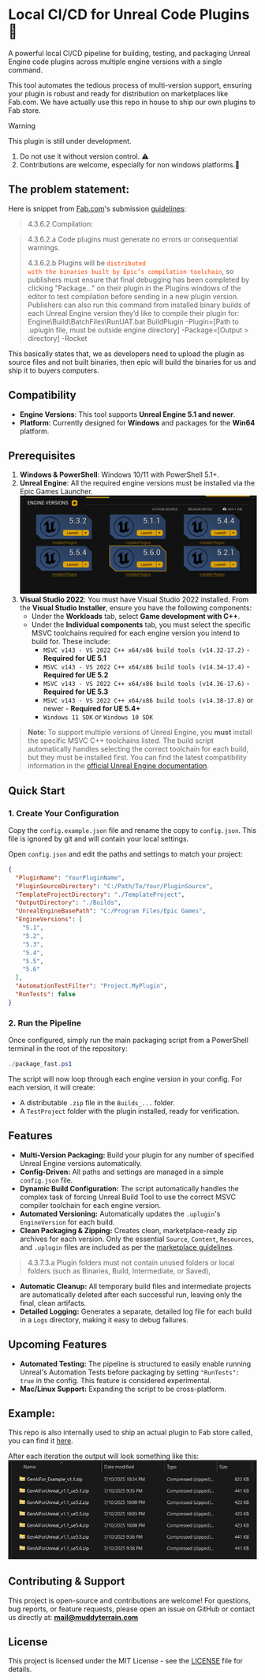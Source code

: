 # Local CI/CD for Unreal Code Plugins 🚀

A powerful local CI/CD pipeline for building, testing, and packaging Unreal Engine code plugins across multiple engine versions with a single command.

This tool automates the tedious process of multi-version support, ensuring your plugin is robust and ready for distribution on marketplaces like Fab.com. We have actually use this repo in house to ship our own plugins to Fab store. 

> [!WARNING]  
> This plugin is still under development.
> 1) Do not use it without version control. ⚠️
> 2) Contributions are welcome, especially for non windows platforms.🤝

## The problem statement:
Here is snippet from [Fab.com](https://fab.com)'s submission [guidelines](https://support.fab.com/s/article/FAB-TECHNICAL-REQUIREMENTS?language=en_US):  
> 4.3.6.2 Compilation:

> 4.3.6.2.a Code plugins must generate no errors or consequential warnings.
> 
> 4.3.6.2.b Plugins will be <code style="color : orangered">distributed with the binaries built by Epic’s compilation toolchain</code>, so publishers must ensure that final debugging has been completed by clicking "Package..." on their plugin in the Plugins windows of the editor to test compilation before sending in a new  plugin version. Publishers can also run this command from installed binary builds of each Unreal Engine version they’d like to compile their  plugin for: Engine\Build\BatchFiles\RunUAT.bat BuildPlugin -Plugin=[Path to .uplugin file, must be outside engine directory] -Package=[Output > directory] -Rocket

This basically states that, we as developers need to upload the plugin as source files and not built binaries, then epic will build the binaries for us and ship it to buyers computers. 

## Compatibility

* **Engine Versions**: This tool supports **Unreal Engine 5.1 and newer**.
* **Platform**: Currently designed for **Windows** and packages for the **Win64** platform.

## Prerequisites

1.  **Windows & PowerShell**: Windows 10/11 with PowerShell 5.1+.
2.  **Unreal Engine**: All the required engine versions must be installed via the Epic Games Launcher.
    ![alt text](Docs\EngineVersions.png "Different Engine Versions")
3.  **Visual Studio 2022**: You must have Visual Studio 2022 installed. From the **Visual Studio Installer**, ensure you have the following components:
    * Under the **Workloads** tab, select **Game development with C++**.
    * Under the **Individual components** tab, you must select the specific MSVC toolchains required for each engine version you intend to build for. These include:
        * `MSVC v143 - VS 2022 C++ x64/x86 build tools (v14.32-17.2)` - **Required for UE 5.1**
        * `MSVC v143 - VS 2022 C++ x64/x86 build tools (v14.34-17.4)` - **Required for UE 5.2**
        * `MSVC v143 - VS 2022 C++ x64/x86 build tools (v14.36-17.6)` - **Required for UE 5.3**
        * `MSVC v143 - VS 2022 C++ x64/x86 build tools (v14.38-17.8)` or newer - **Required for UE 5.4+**
        * `Windows 11 SDK` or `Windows 10 SDK`

> **Note**: To support multiple versions of Unreal Engine, you **must** install the specific MSVC C++ toolchains listed. The build script automatically handles selecting the correct toolchain for each build, but they must be installed first. You can find the latest compatibility information in the [official Unreal Engine documentation](https://dev.epicgames.com/documentation/en-us/unreal-engine/setting-up-visual-studio-development-environment-for-cplusplus-projects-in-unreal-engine).

## Quick Start

### 1. Create Your Configuration

Copy the `config.example.json` file and rename the copy to `config.json`. This file is ignored by git and will contain your local settings.

Open `config.json` and edit the paths and settings to match your project:

```json
{
  "PluginName": "YourPluginName",
  "PluginSourceDirectory": "C:/Path/To/Your/PluginSource",
  "TemplateProjectDirectory": "./TemplateProject",
  "OutputDirectory": "./Builds",
  "UnrealEngineBasePath": "C:/Program Files/Epic Games",
  "EngineVersions": [
    "5.1",
    "5.2",
    "5.3",
    "5.4",
    "5.5",
    "5.6"
  ],
  "AutomationTestFilter": "Project.MyPlugin",
  "RunTests": false
}

```

### 2. Run the Pipeline

Once configured, simply run the main packaging script from a PowerShell terminal in the root of the repository:

```powershell
./package_fast.ps1
```

The script will now loop through each engine version in your config. For each version, it will create:
* A distributable `.zip` file in the `Builds_...` folder.
* A `TestProject` folder with the plugin installed, ready for verification.

## Features

* **Multi-Version Packaging:** Build your plugin for any number of specified Unreal Engine versions automatically.
* **Config-Driven:** All paths and settings are managed in a simple `config.json` file.
* **Dynamic Build Configuration:** The script automatically handles the complex task of forcing Unreal Build Tool to use the correct MSVC compiler toolchain for each engine version.
* **Automated Versioning:** Automatically updates the `.uplugin`'s `EngineVersion` for each build.
* **Clean Packaging & Zipping:** Creates clean, marketplace-ready zip archives for each version. Only the essential `Source`, `Content`, `Resources`, and `.uplugin` files are included as per the [marketplace guidelines](https://support.fab.com/s/article/FAB-TECHNICAL-REQUIREMENTS?language=en_US).
> 4.3.7.3.a Plugin folders must not contain unused folders or local folders (such as Binaries, Build, Intermediate, or Saved),
* **Automatic Cleanup:** All temporary build files and intermediate projects are automatically deleted after each successful run, leaving only the final, clean artifacts.
* **Detailed Logging:** Generates a separate, detailed log file for each build in a `Logs` directory, making it easy to debug failures.

## Upcoming Features

* **Automated Testing:** The pipeline is structured to easily enable running Unreal's Automation Tests before packaging by setting `"RunTests": true` in the config. This feature is considered experimental.
* **Mac/Linux Support:** Expanding the script to be cross-platform.

## Example:
This repo is also internally used to ship an actual plugin to Fab store called, you can find it [here](https://www.fab.com/listings/68e7f092-1fea-4e6d-8d31-c6b96b06a02e).

After each iteration the output will look something like this:
![Output Sample](Docs\OutputSample.png)

## Contributing & Support

This project is open-source and contributions are welcome! For questions, bug reports, or feature requests, please open an issue on GitHub or contact us directly at: **mail@muddyterrain.com**

## License

This project is licensed under the MIT License - see the [LICENSE](LICENSE) file for details.